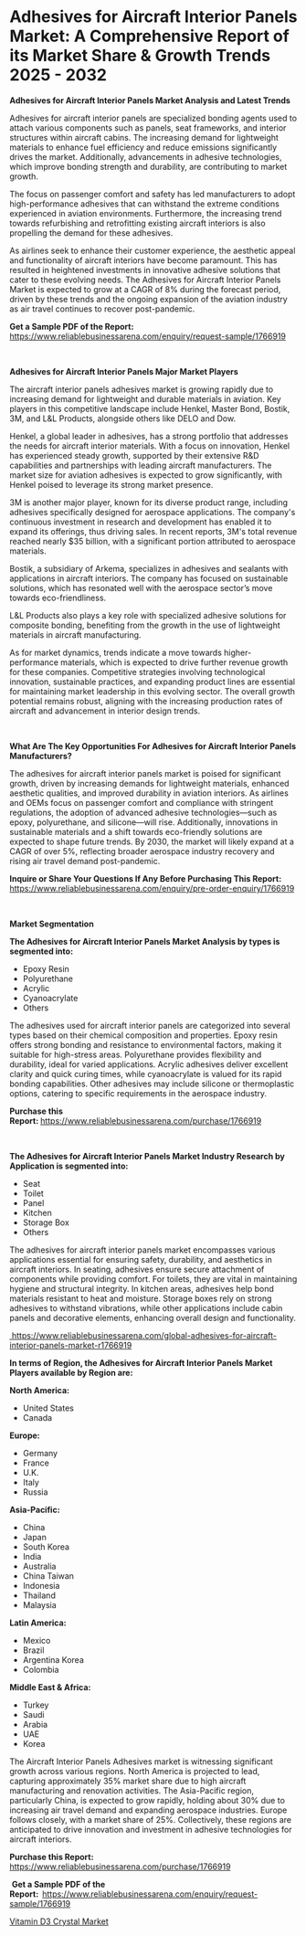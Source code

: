 <p><h1>Adhesives for Aircraft Interior Panels Market: A Comprehensive Report of its Market Share & Growth Trends 2025 - 2032</h1></p><p><strong>Adhesives for Aircraft Interior Panels Market Analysis and Latest Trends</strong></p>
<p><p>Adhesives for aircraft interior panels are specialized bonding agents used to attach various components such as panels, seat frameworks, and interior structures within aircraft cabins. The increasing demand for lightweight materials to enhance fuel efficiency and reduce emissions significantly drives the market. Additionally, advancements in adhesive technologies, which improve bonding strength and durability, are contributing to market growth.</p><p>The focus on passenger comfort and safety has led manufacturers to adopt high-performance adhesives that can withstand the extreme conditions experienced in aviation environments. Furthermore, the increasing trend towards refurbishing and retrofitting existing aircraft interiors is also propelling the demand for these adhesives. </p><p>As airlines seek to enhance their customer experience, the aesthetic appeal and functionality of aircraft interiors have become paramount. This has resulted in heightened investments in innovative adhesive solutions that cater to these evolving needs. The Adhesives for Aircraft Interior Panels Market is expected to grow at a CAGR of 8% during the forecast period, driven by these trends and the ongoing expansion of the aviation industry as air travel continues to recover post-pandemic.</p></p>
<p><strong>Get a Sample PDF of the Report:&nbsp;</strong> <a href="https://www.reliablebusinessarena.com/enquiry/request-sample/1766919?utm_campaign=2188&utm_medium=2&utm_source=Github&utm_content=ia&utm_term=03042025&utm_id=adhesives-for-aircraft-interior-panels">https://www.reliablebusinessarena.com/enquiry/request-sample/1766919</a></p>
<p>&nbsp;</p>
<p><strong>Adhesives for Aircraft Interior Panels Major Market Players</strong></p>
<p><p>The aircraft interior panels adhesives market is growing rapidly due to increasing demand for lightweight and durable materials in aviation. Key players in this competitive landscape include Henkel, Master Bond, Bostik, 3M, and L&L Products, alongside others like DELO and Dow.</p><p>Henkel, a global leader in adhesives, has a strong portfolio that addresses the needs for aircraft interior materials. With a focus on innovation, Henkel has experienced steady growth, supported by their extensive R&D capabilities and partnerships with leading aircraft manufacturers. The market size for aviation adhesives is expected to grow significantly, with Henkel poised to leverage its strong market presence.</p><p>3M is another major player, known for its diverse product range, including adhesives specifically designed for aerospace applications. The company's continuous investment in research and development has enabled it to expand its offerings, thus driving sales. In recent reports, 3M's total revenue reached nearly $35 billion, with a significant portion attributed to aerospace materials. </p><p>Bostik, a subsidiary of Arkema, specializes in adhesives and sealants with applications in aircraft interiors. The company has focused on sustainable solutions, which has resonated well with the aerospace sector’s move towards eco-friendliness.</p><p>L&L Products also plays a key role with specialized adhesive solutions for composite bonding, benefiting from the growth in the use of lightweight materials in aircraft manufacturing. </p><p>As for market dynamics, trends indicate a move towards higher-performance materials, which is expected to drive further revenue growth for these companies. Competitive strategies involving technological innovation, sustainable practices, and expanding product lines are essential for maintaining market leadership in this evolving sector. The overall growth potential remains robust, aligning with the increasing production rates of aircraft and advancement in interior design trends.</p></p>
<p>&nbsp;</p>
<p><strong>What Are The Key Opportunities For Adhesives for Aircraft Interior Panels Manufacturers?</strong></p>
<p><p>The adhesives for aircraft interior panels market is poised for significant growth, driven by increasing demands for lightweight materials, enhanced aesthetic qualities, and improved durability in aviation interiors. As airlines and OEMs focus on passenger comfort and compliance with stringent regulations, the adoption of advanced adhesive technologies—such as epoxy, polyurethane, and silicone—will rise. Additionally, innovations in sustainable materials and a shift towards eco-friendly solutions are expected to shape future trends. By 2030, the market will likely expand at a CAGR of over 5%, reflecting broader aerospace industry recovery and rising air travel demand post-pandemic.</p></p>
<p><strong>Inquire or Share Your Questions If Any Before Purchasing This Report:</strong> <a href="https://www.reliablebusinessarena.com/enquiry/pre-order-enquiry/1766919?utm_campaign=2188&utm_medium=2&utm_source=Github&utm_content=ia&utm_term=03042025&utm_id=adhesives-for-aircraft-interior-panels">https://www.reliablebusinessarena.com/enquiry/pre-order-enquiry/1766919</a></p>
<p>&nbsp;</p>
<p><strong>Market Segmentation</strong></p>
<p><strong>The Adhesives for Aircraft Interior Panels Market Analysis by types is segmented into:</strong></p>
<p><ul><li>Epoxy Resin</li><li>Polyurethane</li><li>Acrylic</li><li>Cyanoacrylate</li><li>Others</li></ul></p>
<p><p>The adhesives used for aircraft interior panels are categorized into several types based on their chemical composition and properties. Epoxy resin offers strong bonding and resistance to environmental factors, making it suitable for high-stress areas. Polyurethane provides flexibility and durability, ideal for varied applications. Acrylic adhesives deliver excellent clarity and quick curing times, while cyanoacrylate is valued for its rapid bonding capabilities. Other adhesives may include silicone or thermoplastic options, catering to specific requirements in the aerospace industry.</p></p>
<p><strong>Purchase this Report:&nbsp;</strong><a href="https://www.reliablebusinessarena.com/purchase/1766919?utm_campaign=2188&utm_medium=2&utm_source=Github&utm_content=ia&utm_term=03042025&utm_id=adhesives-for-aircraft-interior-panels">https://www.reliablebusinessarena.com/purchase/1766919</a></p>
<p>&nbsp;</p>
<p><strong>The Adhesives for Aircraft Interior Panels Market Industry Research by Application is segmented into:</strong></p>
<p><ul><li>Seat</li><li>Toilet</li><li>Panel</li><li>Kitchen</li><li>Storage Box</li><li>Others</li></ul></p>
<p><p>The adhesives for aircraft interior panels market encompasses various applications essential for ensuring safety, durability, and aesthetics in aircraft interiors. In seating, adhesives ensure secure attachment of components while providing comfort. For toilets, they are vital in maintaining hygiene and structural integrity. In kitchen areas, adhesives help bond materials resistant to heat and moisture. Storage boxes rely on strong adhesives to withstand vibrations, while other applications include cabin panels and decorative elements, enhancing overall design and functionality.</p></p>
<p><a href="https://www.reliablebusinessarena.com/global-adhesives-for-aircraft-interior-panels-market-r1766919?utm_campaign=2188&utm_medium=2&utm_source=Github&utm_content=ia&utm_term=03042025&utm_id=adhesives-for-aircraft-interior-panels">&nbsp;https://www.reliablebusinessarena.com/global-adhesives-for-aircraft-interior-panels-market-r1766919</a></p>
<p><strong>In terms of Region, the Adhesives for Aircraft Interior Panels Market Players available by Region are:</strong></p>
<p>
    <p> <strong> North America: </strong>
        <ul>
            <li>United States</li>
            <li>Canada</li>
        </ul>
        </p> 
    <p> <strong> Europe: </strong>
        <ul>
            <li>Germany</li>
            <li>France</li>
            <li>U.K.</li>
            <li>Italy</li>
            <li>Russia</li>
        </ul>
        </p> 
    <p> <strong> Asia-Pacific: </strong>
        <ul>
            <li>China</li>
            <li>Japan</li>
            <li>South Korea</li>
            <li>India</li>
            <li>Australia</li>
            <li>China Taiwan</li>
            <li>Indonesia</li>
            <li>Thailand</li>
            <li>Malaysia</li>
        </ul>
        </p> 
    <p> <strong> Latin America: </strong>
        <ul>
            <li>Mexico</li>
            <li>Brazil</li>
            <li>Argentina Korea</li>
            <li>Colombia</li>
        </ul>
        </p> 
    <p> <strong> Middle East & Africa: </strong>
        <ul>
            <li>Turkey</li>
            <li>Saudi</li>
            <li>Arabia</li>
            <li>UAE</li>
            <li>Korea</li>
        </ul>
    </p>
    </p>
<p><p>The Aircraft Interior Panels Adhesives market is witnessing significant growth across various regions. North America is projected to lead, capturing approximately 35% market share due to high aircraft manufacturing and renovation activities. The Asia-Pacific region, particularly China, is expected to grow rapidly, holding about 30% due to increasing air travel demand and expanding aerospace industries. Europe follows closely, with a market share of 25%. Collectively, these regions are anticipated to drive innovation and investment in adhesive technologies for aircraft interiors.</p></p>
<p><strong>Purchase this Report: </strong><a href="https://www.reliablebusinessarena.com/purchase/1766919?utm_campaign=2188&utm_medium=2&utm_source=Github&utm_content=ia&utm_term=03042025&utm_id=adhesives-for-aircraft-interior-panels">https://www.reliablebusinessarena.com/purchase/1766919</a></p>
<p>&nbsp;<strong>Get a Sample PDF of the Report:&nbsp;&nbsp;</strong><a href="https://www.reliablebusinessarena.com/enquiry/request-sample/1766919?utm_campaign=2188&utm_medium=2&utm_source=Github&utm_content=ia&utm_term=03042025&utm_id=adhesives-for-aircraft-interior-panels">https://www.reliablebusinessarena.com/enquiry/request-sample/1766919</a></p>
<p><strong></strong></p>
<p><p><a href="https://github.com/globismark/Market-Research-Report-List-6/blob/main/vitamin-d3-crystal-market.md?utm_campaign=2188&utm_medium=2&utm_source=Github&utm_content=ia&utm_term=03042025&utm_id=adhesives-for-aircraft-interior-panels">Vitamin D3 Crystal Market</a></p></p>